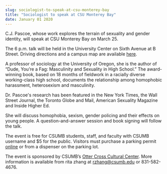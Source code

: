 ```yaml
---
slug: sociologist-to-speak-at-csu-monterey-bay
title: "Sociologist to speak at CSU Monterey Bay"
date: January 01 2020
---
```


<p>C.J. Pascoe, whose work explores the terrain of sexuality and gender identity, will speak at CSU Monterey Bay on March 25.
</p><p>The 6 p.m. talk will be held in the University Center on Sixth Avenue at B Street. Driving directions and a campus map are available <a href="http://csumb.edu/maps">here</a>.
</p><p>A professor of sociology at the University of Oregon, she is the author of “Dude, You’re a Fag: Masculinity and Sexuality in High School.” The award-winning book, based on 18 months of fieldwork in a racially diverse working-class high school, documents the relationship among homophobic harassment, heterosexism and masculinity.
</p><p>Dr. Pascoe's research has been featured in the New York Times, the Wall Street Journal, the Toronto Globe and Mail, American Sexuality Magazine and Inside Higher Ed.
</p><p>She will discuss homophobia, sexism, gender policing and their effects on young people. A question-and-answer session and book signing will follow the talk.
</p><p>The event is free for CSUMB students, staff, and faculty with CSUMB username and $5 for the public. Visitors must purchase a parking permit <a href="http://parking.csumb.edu/buy-permit">online</a> or from a dispenser on the parking lot. 
</p><p>The event is sponsored by CSUMB’s <a href="http://activities.csumb.edu/otter-cross-cultural-center">Otter Cross Cultural Center</a>. More information is available from rita zhang at <a href="&#x6d;&#97;&#105;&#x6c;&#x74;&#111;:&#x72;&#122;&#104;&#x61;&#x6e;&#103;&#64;&#x63;&#115;&#117;&#x6d;&#x62;&#46;&#101;&#x64;&#x75;">rzhang@csumb.edu</a> or 831-582-4676.  
</p>

